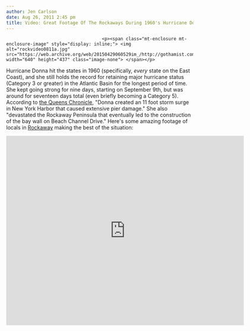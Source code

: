 ```yaml
---
author: Jen Carlson
date: Aug 26, 2011 2:45 pm
title: Video: Great Footage Of The Rockaways During 1960's Hurricane Donna
---
```


	
										<p><span class="mt-enclosure mt-enclosure-image" style="display: inline;"> <img alt="rockvideo0811a.jpg" src="https://web.archive.org/web/20150429060529im_/http://gothamist.com/attachments/arts_jen/rockvideo0811a.jpg" width="640" height="437" class="image-none"> </span></p>

<p>Hurricane Donna hit the states in 1960 (specifically, <em>every</em> state on the East Coast), and she still holds the record for retaining major hurricane status (Category 3 or greater) in the Atlantic Basin for the longest period of time. She kept going strong for nine days, starting on September 9th, but was around for seventeen days total (even briefly becoming a Category 5). According to <a href="https://web.archive.org/web/20150429060529/http://www.qchron.com/news/queenswide/flirting-with-disaster-city-enters-storm-season/article_aaab7449-08cb-5df6-903e-49b0becf8f55.html">the Queens Chronicle</a>, &quot;Donna created an 11 foot storm surge in New York Harbor that caused extensive pier damage.&quot; She also &quot;devastated the Rockaway Peninsula that eventually led to the construction of the bay wall on Beach Channel Drive.&quot; Here&apos;s some amazing footage of locals in <a href="https://web.archive.org/web/20150429060529/http://gothamist.com/tags/rockaway">Rockaway</a> making the best of the situation:</p>

<p><iframe width="640" height="510" src="https://web.archive.org/web/20150429060529if_/http://www.youtube.com/embed/yByHpYAy_yw" frameborder="0" allowfullscreen></iframe></p>					
										
									
				